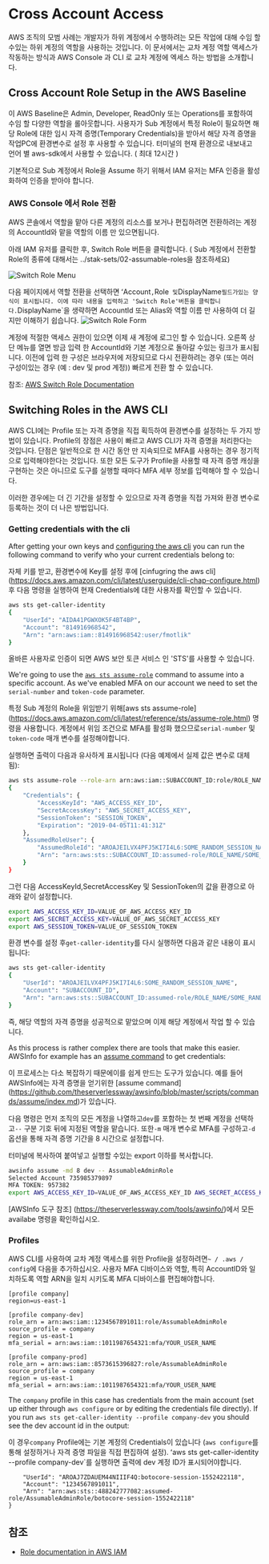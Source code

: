 # Cross Account Access

AWS 조직의 모범 사례는 개발자가 하위 계정에서 수행하려는 모든 작업에 대해 수임 할 수있는 하위 계정의 역할을 사용하는 것입니다. 이 문서에서는 교차 계정 역할 액세스가 작동하는 방식과 AWS Console 과 CLI 로 교차 계정에 엑세스 하는 방법을 소개합니다.

## Cross Account Role Setup in the AWS Baseline

이 AWS Baseline은 Admin, Developer, ReadOnly 또는 Operations를 포함하여 수임 할 다양한 역할을 롤아웃합니다. 사용자가 Sub 계정에서 특정 Role이 필요하면 해당 Role에 대한 임시 자격 증명(Temporary Credentials)을 받아서 해당 자격 증명을 작업PC에 환경변수로 설정 후 사용할 수 있습니다.  터미널의 현재 환경으로 내보내고 언어 별 aws-sdk에서 사용할 수 있습니다. ( 최대 12시간 )

기본적으로 Sub 계정에서 Role을 Assume 하기 위해서 IAM 유저는 MFA 인증을 활성화하여 인증을 받아야 합니다.


### AWS Console 에서 Role 전환

AWS 콘솔에서 역할을 맡아 다른 계정의 리소스를 보거나 편집하려면 전환하려는 계정의 AccountId와 맡을 역할의 이름 만 있으면됩니다.

아래 IAM 유저를 클릭한 후, Switch Role 버튼을 클릭합니다. ( Sub 계정에서 전환할 Role의 종류에 대해서는 ../stak-sets/02-assumable-roles을 참조하세요)

![Switch Role Menu](./images/switch-role-menu.png)

다음 페이지에서 역할 전환을 선택하면 ʻAccount`,`Role` 및`DisplayName` 필드가있는 양식이 표시됩니다. 이에 따라 내용을 입력하고 'Switch Role'버튼을 클릭합니다. `DisplayName`을 생략하면 AccountId 또는 Alias와 역할 이름 만 사용하여 더 길지만 이해하기 쉽습니다.
![Switch Role Form](./images/switch-role-form.png)

계정에 적절한 액세스 권한이 있으면 이제 새 계정에 로그인 할 수 있습니다. 오른쪽 상단 메뉴를 열면 방금 입력 한 AccountId와 기본 계정으로 돌아갈 수있는 링크가 표시됩니다. 이전에 입력 한 구성은 브라우저에 저장되므로 다시 전환하려는 경우 (또는 여러 구성이있는 경우 (예 : dev 및 prod 계정)) 빠르게 전환 할 수 있습니다.

참조: [AWS Switch Role Documentation](https://docs.aws.amazon.com/IAM/latest/UserGuide/id_roles_use_switch-role-console.html)

## Switching Roles in the AWS CLI

AWS CLI에는 Profile 또는 자격 증명을 직접 획득하여 환경변수를 설정하는 두 가지 방법이 있습니다. Profile의 장점은 사용이 빠르고 AWS CLI가 자격 증명을 처리한다는 것입니다. 단점은 일반적으로 한 시간 동안 만 지속되므로 MFA를 사용하는 경우 정기적으로 입력해야한다는 것입니다. 또한 모든 도구가 Profile을 사용할 때 자격 증명 캐싱을 구현하는 것은 아니므로 도구를 실행할 때마다 MFA 세부 정보를 입력해야 할 수 있습니다.

이러한 경우에는 더 긴 기간을 설정할 수 있으므로 자격 증명을 직접 가져와 환경 변수로 등록하는 것이 더 나은 방법입니다.

### Getting credentials with the cli

After getting your own keys and [configuring the aws cli](https://docs.aws.amazon.com/cli/latest/userguide/cli-chap-configure.html) you can run the following command to verify who your current credentials belong to:

자체 키를 받고, 환경변수에 Key를 설정 후에 [cinfugring the aws cli] (https://docs.aws.amazon.com/cli/latest/userguide/cli-chap-configure.html) 후 다음 명령을 실행하여 현재 Credentials에 대한 사용자를 확인할 수 있습니다.

```bash
aws sts get-caller-identity
{
    "UserId": "AIDA41PGWXOK5F4BT4BP",
    "Account": "814916968542",
    "Arn": "arn:aws:iam::814916968542:user/fmotlik"
}
```

올바른 사용자로 인증이 되면 AWS 보안 토큰 서비스 인 'STS'를 사용할 수 있습니다.

We're going to use the [`aws sts assume-role`](https://docs.aws.amazon.com/cli/latest/reference/sts/assume-role.html) command to assume into a specific account. As we've enabled MFA on our account we need to set the `serial-number` and `token-code` parameter.

특정 Sub 계정의 Role을 위임받기 위해[aws sts assume-role] (https://docs.aws.amazon.com/cli/latest/reference/sts/assume-role.html) 명령을 사용합니다. 계정에서 위임 조건으로 MFA를 활성화 했으므로`serial-number` 및`token-code` 매개 변수를 설정해야합니다.

실행하면 출력이 다음과 유사하게 표시됩니다 (다음 예제에서 실제 값은 변수로 대체 됨):

```bash
aws sts assume-role --role-arn arn:aws:iam::SUBACCOUNT_ID:role/ROLE_NAME --serial-number arn:aws:iam::MAIN_ACCOUNT_ID:mfa/fmotlik --token-code 273976 --role-session-name SOME_RANDOM_SESSION_NAME
{
    "Credentials": {
        "AccessKeyId": "AWS_ACCESS_KEY_ID",
        "SecretAccessKey": "AWS_SECRET_ACCESS_KEY",
        "SessionToken": "SESSION_TOKEN",
        "Expiration": "2019-04-05T11:41:31Z"
    },
    "AssumedRoleUser": {
        "AssumedRoleId": "AROAJEILVX4PFJ5KI7I4L6:SOME_RANDOM_SESSION_NAME",
        "Arn": "arn:aws:sts::SUBACCOUNT_ID:assumed-role/ROLE_NAME/SOME_RANDOM_SESSION_NAME"
    }
}
```

그런 다음 AccessKeyId,SecretAccessKey 및 SessionToken의 값을 환경으로 아래와 같이 설정합니다.

```bash
export AWS_ACCESS_KEY_ID=VALUE_OF_AWS_ACCESS_KEY_ID
export AWS_SECRET_ACCESS_KEY=VALUE_OF_AWS_SECRET_ACCESS_KEY
export AWS_SESSION_TOKEN=VALUE_OF_SESSION_TOKEN
```

환경 변수를 설정 후`get-caller-identity`를 다시 실행하면 다음과 같은 내용이 표시됩니다:

```bash
aws sts get-caller-identity
{
    "UserId": "AROAJEILVX4PFJ5KI7I4L6:SOME_RANDOM_SESSION_NAME",
    "Account": "SUBACCOUNT_ID",
    "Arn": "arn:aws:sts::SUBACCOUNT_ID:assumed-role/ROLE_NAME/SOME_RANDOM_SESSION_NAME"
}
```

즉, 해당 역할의 자격 증명을 성공적으로 맡았으며 이제 해당 계정에서 작업 할 수 있습니다.

As this process is rather complex there are tools that make this easier. AWSInfo for example has an [assume command](https://github.com/theserverlessway/awsinfo/blob/master/scripts/commands/assume/index.md) to get credentials:

이 프로세스는 다소 복잡하기 때문에이를 쉽게 만드는 도구가 있습니다. 예를 들어 AWSInfo에는 자격 증명을 얻기위한 [assume command] (https://github.com/theserverlessway/awsinfo/blob/master/scripts/commands/assume/index.md)가 있습니다.




다음 명령은 먼저 조직의 모든 계정을 나열하고`dev`를 포함하는 첫 번째 계정을 선택하고`--` 구분 기호 뒤에 지정된 역할을 맡습니다. 또한`-m` 매개 변수로 MFA를 구성하고`-d` 옵션을 통해 자격 증명 기간을 8 시간으로 설정합니다.

터미널에 복사하여 붙여넣고 실행할 수있는 export 이하를 복사합니다. 

```bash
awsinfo assume -md 8 dev -- AssumableAdminRole
Selected Account 735985379897
MFA TOKEN: 957382
export AWS_ACCESS_KEY_ID=VALUE_OF_AWS_ACCESS_KEY_ID AWS_SECRET_ACCESS_KEY=VALUE_OF_AWS_SECRET_ACCESS_KEY AWS_SESSION_TOKEN=VALUE_OF_SESSION_TOKEN
```

[AWSInfo 도구 참조] (https://theserverlessway.com/tools/awsinfo/)에서 모든 availabe 명령을 확인하십시오.

### Profiles
AWS CLI를 사용하여 교차 계정 액세스를 위한 Profile을 설정하려면`~ / .aws / config`에 다음을 추가하십시오. 사용자 MFA 디바이스와 역할, 특히 AccountID와 일치하도록 역할 ARN을 일치 시키도록 MFA 디바이스를 편집해야합니다.

```##### COMPANY
[profile company]
region=us-east-1

[profile company-dev]
role_arn = arn:aws:iam::1234567891011:role/AssumableAdminRole
source_profile = company
region = us-east-1
mfa_serial = arn:aws:iam::1011987654321:mfa/YOUR_USER_NAME

[profile company-prod]
role_arn = arn:aws:iam::8573615396827:role/AssumableAdminRole
source_profile = company
region = us-east-1
mfa_serial = arn:aws:iam::1011987654321:mfa/YOUR_USER_NAME
```

The `company` profile in this case has credentials from the main account (set up either through `aws configure` or by editing the credentials file directly). If you run `aws sts get-caller-identity --profile company-dev` you should see the dev account id in the output:

이 경우`company` Profile에는 기본 계정의 Credentials이 있습니다 (`aws configure`를 통해 설정하거나 자격 증명 파일을 직접 편집하여 설정). ʻaws sts get-caller-identity --profile company-dev`를 실행하면 출력에 dev 계정 ID가 표시되어야합니다.

```{
    "UserId": "AROAJ7ZDAUEM44NIIIF4Q:botocore-session-1552422118",
    "Account": "1234567891011",
    "Arn": "arn:aws:sts::488242777082:assumed-role/AssumableAdminRole/botocore-session-1552422118"
}
```

## 참조 
* [Role documentation in AWS IAM](https://docs.aws.amazon.com/IAM/latest/UserGuide/id_roles_use.html) 
